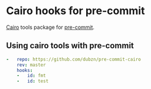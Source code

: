 # Cairo hooks for pre-commit

[Cairo](https://www.cairo-lang.org/) tools package for [pre-commit](https://pre-commit.com).

## Using cairo tools with pre-commit

```yaml
-   repo: https://github.com/dubzn/pre-commit-cairo
    rev: master
    hooks:
    -   id: fmt
    -   id: test
```
